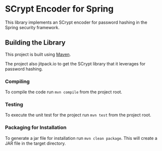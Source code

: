 # SCrypt Encoder for Spring
This library implements an SCrypt encoder for password hashing in the Spring
security framework.

## Building the Library
This project is built using [Maven](https://www.maven.apache.org). 

The project also jitpack.io to get the SCrypt library that it leverages for password hashing.

### Compiling
To compile the code run `mvn compile` from the project root.

### Testing
To execute the unit test for the project run `mvn test` from the project root.

### Packaging for Installation
To generate a jar file for installation run `mvn clean package`. This will create a JAR file in the target directory.